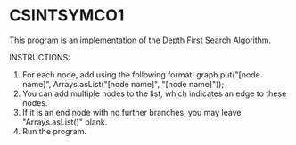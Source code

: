 # CSINTSYMCO1

This program is an implementation of the Depth First Search Algorithm.

INSTRUCTIONS:

1. For each node, add using the following format: graph.put("[node name]", Arrays.asList("[node name]", "[node name]"));
2. You can add multiple nodes to the list, which indicates an edge to these nodes.
3. If it is an end node with no further branches, you may leave "Arrays.asList()" blank.
4. Run the program.
